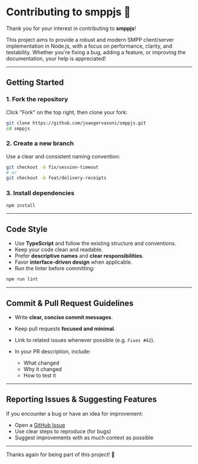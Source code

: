 # Contributing to smppjs 🌳

Thank you for your interest in contributing to **smppjs**!

This project aims to provide a robust and modern SMPP client/server implementation in Node.js, with a focus on performance, clarity, and testability. Whether you're fixing a bug, adding a feature, or improving the documentation, your help is appreciated!

---

## Getting Started

### 1. **Fork the repository**

Click "Fork" on the top right, then clone your fork:

```bash
git clone https://github.com/joaogervasoni/smppjs.git
cd smppjs
```

### 2. **Create a new branch**

Use a clear and consistent naming convention:

```bash
git checkout -b fix/session-timeout
# or
git checkout -b feat/delivery-receipts
```

### 3. **Install dependencies**

```bash
npm install
```
---

## Code Style

* Use **TypeScript** and follow the existing structure and conventions.
* Keep your code clean and readable.
* Prefer **descriptive names** and **clear responsibilities**.
* Favor **interface-driven design** when applicable.
* Run the linter before committing:

```bash
npm run lint
```

---

## Commit & Pull Request Guidelines

* Write **clear, concise commit messages**.
* Keep pull requests **focused and minimal**.
* Link to related issues whenever possible (e.g. `Fixes #42`).
* In your PR description, include:

  * What changed
  * Why it changed
  * How to test it

---

## Reporting Issues & Suggesting Features

If you encounter a bug or have an idea for improvement:

* Open a [GitHub Issue](https://github.com/joaogervasoni/smppjs/issues)
* Use clear steps to reproduce (for bugs)
* Suggest improvements with as much context as possible

---

Thanks again for being part of this project! 🚀
